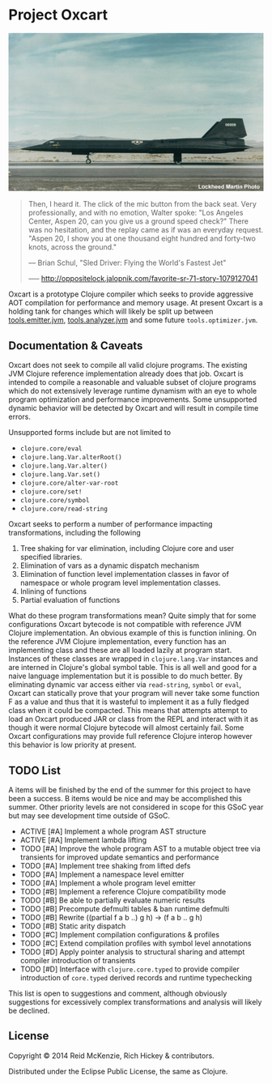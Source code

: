 # Project Oxcart

<center>
  <img src="./resources/oxcart.jpg">
  </img>
</center>

> Then, I heard it. The click of the mic button from the back
> seat. Very professionally, and with no emotion, Walter spoke: "Los
> Angeles Center, Aspen 20, can you give us a ground speed check?"
> There was no hesitation, and the replay came as if was an everyday
> request. "Aspen 20, I show you at one thousand eight hundred and
> forty-two knots, across the ground."
>
> –– Brian Schul, "Sled Driver: Flying the World's Fastest Jet"
>
> —– http://oppositelock.jalopnik.com/favorite-sr-71-story-1079127041

Oxcart is a prototype Clojure compiler which seeks to provide
aggressive AOT compilation for performance and memory usage. At present
Oxcart is a holding tank for changes which will likely be split up
between
[tools.emitter.jvm](https://github.com/clojure/tools.emitter.jvm),
[tools.analyzer.jvm](https://github.com/clojure/tools.analyzer.jvm)
and some future `tools.optimizer.jvm`.

## Documentation & Caveats

Oxcart does not seek to compile all valid clojure programs. The
existing JVM Clojure reference implementation already does that
job. Oxcart is intended to compile a reasonable and valuable subset of
clojure programs which do not extensively leverage runtime dynamism
with an eye to whole program optimization and performance
improvements. Some unsupported dynamic behavior will be detected by
Oxcart and will result in compile time errors.

Unsupported forms include but are not limited to

 - `clojure.core/eval`
 - `clojure.lang.Var.alterRoot()`
 - `clojure.lang.Var.alter()`
 - `clojure.lang.Var.set()`
 - `clojure.core/alter-var-root`
 - `clojure.core/set!`
 - `clojure.core/symbol`
 - `clojure.core/read-string`

Oxcart seeks to perform a number of performance impacting
transformations, including the following

 1. Tree shaking for var elimination, including Clojure core and user specified libraries.
 2. Elimination of vars as a dynamic dispatch mechanism
 3. Elimination of function level implementation classes in favor of namespace or whole program level implementation classes.
 4. Inlining of functions
 5. Partial evaluation of functions

What do these program transformations mean? Quite simply that for some
configurations Oxcart bytecode is not compatible with reference JVM
Clojure implementation. An obvious example of this is function
inlining. On the reference JVM Clojure implementation, every function
has an implementing class and these are all loaded lazily at program
start. Instances of these classes are wrapped in `clojure.lang.Var`
instances and are interned in Clojure's global symbol table. This is
all well and good for a naive language implementation but it is
possible to do much better. By eliminating dynamic var access either
via `read-string`, `symbol` or `eval`, Oxcart can statically prove
that your program will never take some function F as a value and thus
that it is wasteful to implement it as a fully fledged class when it
could be compacted. This means that attempts attempt to load an Oxcart
produced JAR or class from the REPL and interact with it as though it
were normal Clojure bytecode will almost certainly fail. Some Oxcart
configurations may provide full reference Clojure interop however this
behavior is low priority at present.

## TODO List

A items will be finished by the end of the summer for this project to
have been a success. B items would be nice and may be accomplished
this summer. Other priority levels are not considered in scope for
this GSoC year but may see development time outside of GSoC.

 - ACTIVE [#A] Implement a whole program AST structure
 - ACTIVE [#A] Implement lambda lifting
 - TODO [#A] Improve the whole program AST to a mutable object tree via transients for improved update semantics and performance
 - TODO [#A] Implement tree shaking from lifted defs
 - TODO [#A] Implement a namespace level emitter
 - TODO [#A] Implement a whole program level emitter
 - TODO [#B] Implement a reference Clojure compatibility mode
 - TODO [#B] Be able to partially evaluate numeric results
 - TODO [#B] Precompute defmulti tables & ban runtime defmulti
 - TODO [#B] Rewrite ((partial f a b ..) g h) → (f a b .. g h)
 - TODO [#B] Static arity dispatch
 - TODO [#C] Implement compilation configurations & profiles
 - TODO [#C] Extend compilation profiles with symbol level annotations
 - TODO [#D] Apply pointer analysis to structural sharing and attempt compiler introduction of transients
 - TODO [#D] Interface with `clojure.core.typed` to provide compiler introduction of `core.typed` derived records and runtime typechecking

This list is open to suggestions and comment, although obviously
suggestions for excessively complex transformations and analysis will
likely be declined.

## License

Copyright © 2014 Reid McKenzie, Rich Hickey & contributors.

Distributed under the Eclipse Public License, the same as Clojure.
